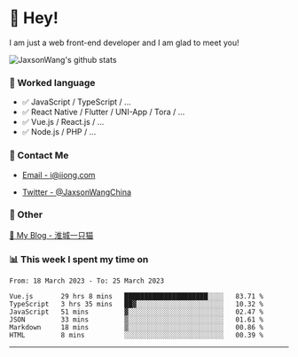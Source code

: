 # 👋 Hey!

I am just a web front-end developer and I am glad to meet you!

![JaxsonWang's github stats](https://github-readme-stats.vercel.app/api?username=JaxsonWang&&show_icons=true&&title_color=1abc9c&&icon_color=1abc9c)


### 📝 Worked language

- ✅ JavaScript / TypeScript / ...
- ✅ React Native / Flutter / UNI-App / Tora / ...
- ✅ Vue.js / React.js / ...
- ✅ Node.js / PHP / ...

### 📮 Contact Me

- [Email - i@iiong.com](mailto:i@iiong.com)

- [Twitter - @JaxsonWangChina](https://twitter.com/JaxsonWangChina)

### 🤪 Other

[📌 My Blog - 淮城一只猫](https://iiong.com)

### 📊 This week I spent my time on

<!--START_SECTION:waka-->

```text
From: 18 March 2023 - To: 25 March 2023

Vue.js       29 hrs 8 mins   █████████████████████░░░░   83.71 %
TypeScript   3 hrs 35 mins   ██▓░░░░░░░░░░░░░░░░░░░░░░   10.32 %
JavaScript   51 mins         ▓░░░░░░░░░░░░░░░░░░░░░░░░   02.47 %
JSON         33 mins         ▒░░░░░░░░░░░░░░░░░░░░░░░░   01.61 %
Markdown     18 mins         ▒░░░░░░░░░░░░░░░░░░░░░░░░   00.86 %
HTML         8 mins          ░░░░░░░░░░░░░░░░░░░░░░░░░   00.39 %
```

<!--END_SECTION:waka-->

---
